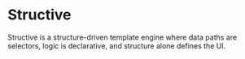 # Structive
Structive is a structure-driven template engine where data paths are selectors, logic is declarative, and structure alone defines the UI.
